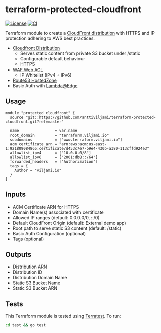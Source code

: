 # terraform-protected-cloudfront

[![License](https://img.shields.io/github/license/anttiviljami/terraform-protected-cloudfront)](https://github.com/anttiviljami/terraform-protected-cloudfront/blob/master/LICENSE)
[![CI](https://github.com/anttiviljami/terraform-protected-cloudfront/workflows/CI/badge.svg)](https://github.com/anttiviljami/terraform-protected-cloudfront/actions?query=workflow%3ACI)

Terraform module to create a [CloudFront distribution](https://docs.aws.amazon.com/AmazonCloudFront/latest/DeveloperGuide/distribution-overview.html)
with HTTPS and IP protection adhering to AWS best practices.

- [Cloudfront Distribution](https://docs.aws.amazon.com/AmazonCloudFront/latest/DeveloperGuide/distribution-overview.html)
  - Serves static content from private S3 bucket under /static
  - Configurable default behaviour
  - HTTPS
- [WAF Web ACL](https://docs.aws.amazon.com/waf/latest/developerguide/web-acl.html)
  - IP Whitelist (IPv4 + IPv6)
- [Route53 HostedZone](https://docs.aws.amazon.com/Route53/latest/DeveloperGuide/hosted-zones-working-with.html)
- Basic Auth with [Lambda@Edge](https://docs.aws.amazon.com/AmazonCloudFront/latest/DeveloperGuide/lambda-at-the-edge.html)

## Usage

```hcl
module "protected_cloudfront" {
  source "git::https://github.com/anttiviljami/terraform-protected-cloudfront.git?ref=master"

  name                = var.name
  root_domain         = "terraform.viljami.io"
  subdomains          = ["www.terraform.viljami.io"]
  acm_certificate_arn = "arn:aws:acm:us-east-1:921809084865:certificate/d453c7e7-b9e4-430b-a380-113cffd924e3"
  allowlist_ipv4      = ["10.0.0.0/8"]
  allowlist_ipv6      = ["2001:db8::/64"]
  forwarded_headers   = ["Authorization"]
  tags = {
    Author = "viljami.io"
  }
}
```

## Inputs

- ACM Certificate ARN for HTTPS
- Domain Name(s) associated with certificate
- Allowed IP ranges (default: 0.0.0.0/0, ::/0)
- Default CloudFront Origin (default: External demo app)
- Root path to serve static S3 content (default: /static)
- Basic Auth Configuration (optional)
- Tags (optional)

## Outputs

- Distribution ARN
- Distribution ID
- Distribution Domain Name
- Static S3 Bucket Name
- Static S3 Bucket ARN

## Tests

This Terraform module is tested using [Terratest](https://terratest.gruntwork.io/). To run:

```sh
cd test && go test
```
